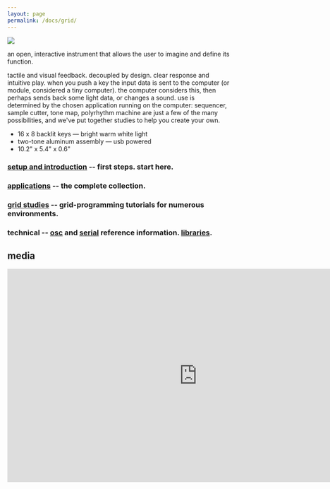 ```yaml
---
layout: page
permalink: /docs/grid/
---
```


![](/images/grid-stone-1800.jpg)

an open, interactive instrument that allows the user to imagine and define its function.

tactile and visual feedback. decoupled by design. clear response and intuitive play. when you push a key the input data is sent to the computer (or module, considered a tiny computer). the computer considers this, then perhaps sends back some light data, or changes a sound. use is determined by the chosen application running on the computer: sequencer, sample cutter, tone map, polyrhythm machine are just a few of the many possibilities, and we've put together studies to help you create your own.

* 16 x 8 backlit keys — bright warm white light
* two-tone aluminum assembly — usb powered
* 10.2" x 5.4" x 0.6"

### [setup and introduction](/docs/setup) -- first steps. start here.

### [applications](/docs/app) -- the complete collection.

### [grid studies](/docs/grid-studies) -- grid-programming tutorials for numerous environments.

### technical -- [osc](/docs/osc) and [serial](/docs/serial.txt) reference information. [libraries](/docs/libraries).

## media

<div class="vid"><iframe src="https://player.vimeo.com/video/128746859?color=ff7700&title=0&byline=0&portrait=0" width="860" height="483" frameborder="0" webkitallowfullscreen mozallowfullscreen allowfullscreen></iframe></div>
